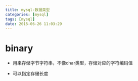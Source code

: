 ```yaml
---
title: mysql-数据类型
categories: [mysql]
tags: [mysql]
date: 2015-06-26 11:03:29
---
```


# binary

-   用来存储字节字符串，不像char类型，存储对应的字符编码值

-   可以指定存储长度
